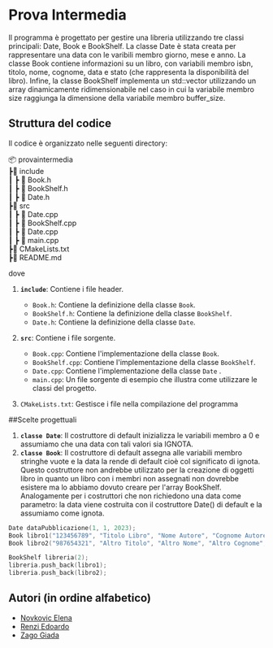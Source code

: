 
# Prova Intermedia

Il programma è progettato per gestire una libreria utilizzando tre classi principali: Date, Book e BookShelf. La classe Date è stata creata per rappresentare una data con le varibili membro giorno, mese e anno. La classe Book contiene informazioni su un libro, con variabili membro isbn, titolo, nome, cognome, data e stato (che rappresenta la disponibilità del libro). Infine, la classe BookShelf implementa un std::vector utilizzando un array dinamicamente ridimensionabile nel caso in cui la variabile membro size raggiunga la dimensione della variabile membro buffer_size.


## Struttura del codice

Il codice è organizzato nelle seguenti directory:

📦 provaintermedia  
┣📂 include  
┃ ┣ 📜 Book.h  
┃ ┣ 📜 BookShelf.h  
┃ ┣ 📜 Date.h  
┣📂 src  
┃ ┣ 📜 Date.cpp  
┃ ┣ 📜 BookShelf.cpp  
┃ ┣ 📜 Date.cpp  
┃ ┣ 📜 main.cpp  
┣📜 CMakeLists.txt  
┣📜 README.md  

dove

1. **`include`**: Contiene i file header.
    - `Book.h`: Contiene la definizione della classe `Book`.
    - `BookShelf.h`: Contiene la definizione della classe `BookShelf`. 
    - `Date.h`: Contiene la definizione della classe `Date`.
    
2. **`src`**: Contiene i file sorgente.
    - `Book.cpp`: Contiene l'implementazione della classe `Book`.
    - `BookShelf.cpp`: Contiene l'implementazione della classe `BookShelf`.
    - `Date.cpp`: Contiene l'implementazione della classe `Date` .
    - `main.cpp`: Un file sorgente di esempio che illustra come utilizzare le classi del progetto.

3. `CMakeLists.txt`: Gestisce i file nella compilazione del programma

##Scelte progettuali
1. **`classe Date`**:
   Il costruttore di default inizializza le variabili membro a 0 e assumiamo che una data con tali valori sia IGNOTA.
2. **`classe Book`**:
   Il costruttore di default assegna alle variabili membro stringhe vuote e la data la rende di default cioè col significato di ignota.
  Questo costruttore non andrebbe utilizzato per la creazione di oggetti libro in quanto un libro con i membri non assegnati non dovrebbe esistere ma lo abbiamo dovuto creare per l'array BookShelf.
  Analogamente per i costruttori che non richiedono una data come parametro: la data viene costruita con il costruttore Date() di default e la assumiamo come ignota.

```cpp
Date dataPubblicazione(1, 1, 2023);
Book libro1("123456789", "Titolo Libro", "Nome Autore", "Cognome Autore", dataPubblicazione);
Book libro2("987654321", "Altro Titolo", "Altro Nome", "Altro Cognome", 2, 2, 2022);

BookShelf libreria(2);
libreria.push_back(libro1);
libreria.push_back(libro2);

```

## Autori (in ordine alfabetico)

- [Novkovic Elena](https://www.github.com/eenvk)
- [Renzi Edoardo](https://www.github.com/EORNZ)
- [Zago Giada](https://www.github.com/Jada03)
